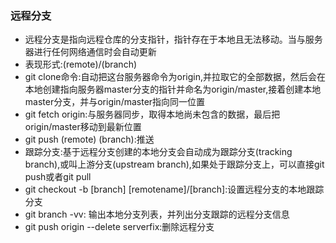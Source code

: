 ### 远程分支

 - 远程分支是指向远程仓库的分支指针，指针存在于本地且无法移动。当与服务器进行任何网络通信时会自动更新
 - 表现形式:(remote)/(branch)
 - git clone命令:自动把这台服务器命令为origin,并拉取它的全部数据，然后会在本地创建指向服务器master分支的指针并命名为origin/master,接着创建本地master分支，并与origin/master指向同一位置
 - git fetch origin:与服务器同步，取得本地尚未包含的数据，最后把origin/master移动到最新位置
 - git push (remote) (branch):推送
 - 跟踪分支:基于远程分支创建的本地分支会自动成为跟踪分支(tracking branch),或叫上游分支(upstream branch),如果处于跟踪分支上，可以直接git push或者git pull
 - git checkout -b [branch] [remotename]/[branch]:设置远程分支的本地跟踪分支
 - git branch -vv: 输出本地分支列表，并列出分支跟踪的远程分支信息
 - git push origin --delete serverfix:删除远程分支
 
